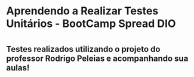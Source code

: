 <h1>Aprendendo a Realizar Testes Unitários -  BootCamp Spread DIO<h1>
<h2>Testes realizados utilizando o projeto do professor Rodrigo Peleias e acompanhando sua aulas!</h12




